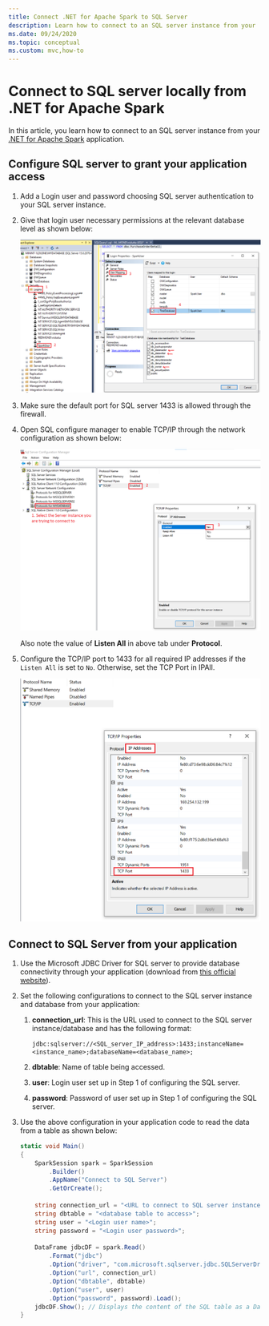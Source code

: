 ```yaml
---
title: Connect .NET for Apache Spark to SQL Server
description: Learn how to connect to an SQL server instance from your .NET for Apache Spark application.
ms.date: 09/24/2020
ms.topic: conceptual
ms.custom: mvc,how-to
---
```


# Connect to SQL server locally from .NET for Apache Spark

In this article, you learn how to connect to an SQL server instance from your [.NET for Apache Spark](https://github.com/dotnet/spark) application.

## Configure SQL server to grant your application access

1. Add a Login user and password choosing SQL server authentication to your SQL server instance.
2. Give that login user necessary permissions at the relevant database level as shown below:

    ![SQL server permissions](./media/connect-external-sources/SqlServerAuth.png)

3. Make sure the default port for SQL server 1433 is allowed through the firewall.
4. Open SQL configure manager to enable TCP/IP through the network configuration as shown below:

    ![SQL server TCP/IP enable](./media/connect-external-sources/SqlServerTCPIP.png)

    Also note the value of **Listen All** in above tab under **Protocol**.

5. Configure the TCP/IP port to 1433 for all required IP addresses if the `Listen All` is set to `No`. Otherwise, set the TCP Port in IPAll.

    ![SQL server TCP/IP port](./media/connect-external-sources/SQLServerTCPIIPPort.png)

## Connect to SQL Server from your application

1. Use the Microsoft JDBC Driver for SQL server to provide database connectivity through your application (download from [this official website](https://docs.microsoft.com/en-us/sql/connect/jdbc/download-microsoft-jdbc-driver-for-sql-server?view=sql-server-ver15)).
2. Set the following configurations to connect to the SQL server instance and database from your application:
    1. **connection_url**: This is the URL used to connect to the SQL server instance/database and has the following format:

        ```
        jdbc:sqlserver://<SQL_server_IP_address>:1433;instanceName=<instance_name>;databaseName=<database_name>;
        ```

    2. **dbtable**: Name of table being accessed.
    3. **user**: Login user set up in Step 1 of configuring the SQL server.
    4. **password**: Password of user set up in Step 1 of configuring the SQL server.
3. Use the above configuration in your application code to read the data from a table as shown below:

    ```csharp
    static void Main()
    {
        SparkSession spark = SparkSession
            .Builder()
            .AppName("Connect to SQL Server")
            .GetOrCreate();

        string connection_url = "<URL to connect to SQL server instance>";
        string dbtable = "<database table to access>";
        string user = "<Login user name>";
        string password = "<Login user password>";

        DataFrame jdbcDF = spark.Read()
            .Format("jdbc")
            .Option("driver", "com.microsoft.sqlserver.jdbc.SQLServerDriver")
            .Option("url", connection_url)
            .Option("dbtable", dbtable)
            .Option("user", user)
            .Option("password", password).Load();
        jdbcDF.Show(); // Displays the content of the SQL table as a DataFrame
    }
    ```
